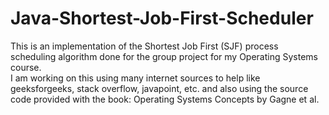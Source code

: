 # Java-Shortest-Job-First-Scheduler
This is an implementation of the Shortest Job First (SJF) process scheduling algorithm done for the group project for my Operating Systems course.</br> I am working on this using many internet sources to help like geeksforgeeks, stack overflow, javapoint, etc. and also using the source code provided with the book: Operating Systems Concepts by Gagne et al.
